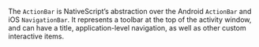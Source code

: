 The `ActionBar` is NativeScript’s abstraction over the Android `ActionBar` and iOS `NavigationBar`.
It represents a toolbar at the top of the activity window, and can have a title, application-level navigation, as well as other custom interactive items.
